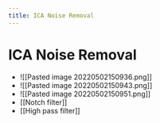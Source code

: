 ```yaml
---
title: ICA Noise Removal
---
```


# ICA Noise Removal
- ![[Pasted image 20220502150936.png]]
- ![[Pasted image 20220502150943.png]]
- ![[Pasted image 20220502150951.png]]
- [[Notch filter]]
- [[High pass filter]]








